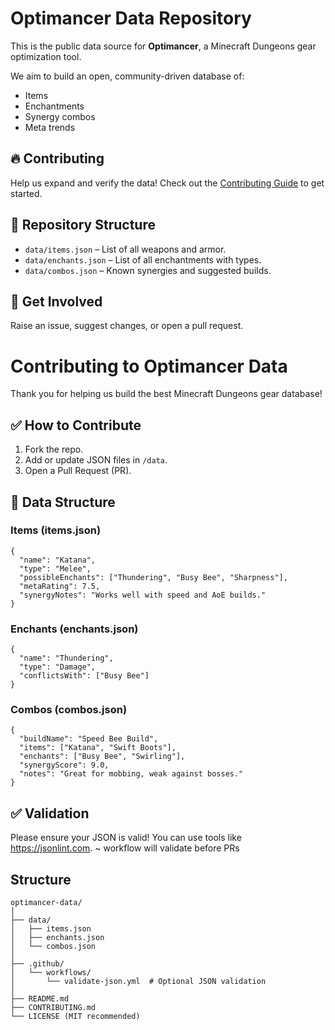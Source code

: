 # Optimancer Data Repository

This is the public data source for **Optimancer**, a Minecraft Dungeons gear optimization tool.

We aim to build an open, community-driven database of:
- Items
- Enchantments
- Synergy combos
- Meta trends

## 🔥 Contributing
Help us expand and verify the data! Check out the [Contributing Guide](CONTRIBUTING.md) to get started.

## 📂 Repository Structure
- `data/items.json` – List of all weapons and armor.
- `data/enchants.json` – List of all enchantments with types.
- `data/combos.json` – Known synergies and suggested builds.

## 💬 Get Involved
Raise an issue, suggest changes, or open a pull request.

# Contributing to Optimancer Data

Thank you for helping us build the best Minecraft Dungeons gear database!

## ✅ How to Contribute
1. Fork the repo.
2. Add or update JSON files in `/data`.
3. Open a Pull Request (PR).

## 📐 Data Structure
### Items (items.json)
```
{
  "name": "Katana",
  "type": "Melee",
  "possibleEnchants": ["Thundering", "Busy Bee", "Sharpness"],
  "metaRating": 7.5,
  "synergyNotes": "Works well with speed and AoE builds."
}
```

### Enchants (enchants.json)
```
{
  "name": "Thundering",
  "type": "Damage",
  "conflictsWith": ["Busy Bee"]
}
```

### Combos (combos.json)
```
{
  "buildName": "Speed Bee Build",
  "items": ["Katana", "Swift Boots"],
  "enchants": ["Busy Bee", "Swirling"],
  "synergyScore": 9.0,
  "notes": "Great for mobbing, weak against bosses."
}
```

## ✅ Validation
Please ensure your JSON is valid! You can use tools like https://jsonlint.com.
 ~ workflow will validate before PRs

## Structure
```
optimancer-data/
│
├── data/
│   ├── items.json
│   ├── enchants.json
│   └── combos.json
│
├── .github/
│   └── workflows/
│       └── validate-json.yml  # Optional JSON validation
│
├── README.md
├── CONTRIBUTING.md
└── LICENSE (MIT recommended)
```

